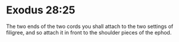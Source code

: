 # Exodus 28:25

The two ends of the two cords you shall attach to the two settings of filigree, and so attach it in front to the shoulder pieces of the ephod.
